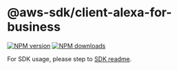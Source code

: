 # @aws-sdk/client-alexa-for-business

[![NPM version](https://img.shields.io/npm/v/@aws-sdk/client-alexa-for-business/beta.svg)](https://www.npmjs.com/package/@aws-sdk/client-alexa-for-business)
[![NPM downloads](https://img.shields.io/npm/dm/@aws-sdk/client-alexa-for-business.svg)](https://www.npmjs.com/package/@aws-sdk/client-alexa-for-business)

For SDK usage, please step to [SDK readme](https://github.com/aws/aws-sdk-js-v3).

